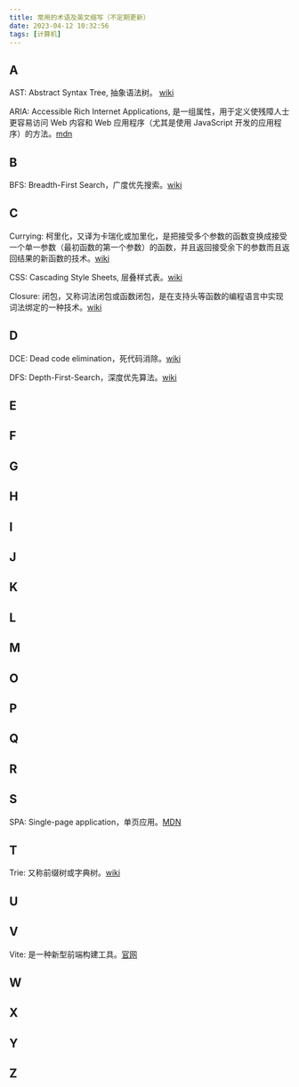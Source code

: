 ```yaml
---
title: 常用的术语及英文缩写（不定期更新）
date: 2023-04-12 10:32:56
tags: [计算机]
---
```


## A

AST: Abstract Syntax Tree, 抽象语法树。 [wiki](https://zh.wikipedia.org/wiki/%E6%8A%BD%E8%B1%A1%E8%AA%9E%E6%B3%95%E6%A8%B9)

ARIA: Accessible Rich Internet Applications, 是一组属性，用于定义使残障人士更容易访问 Web 内容和 Web 应用程序（尤其是使用 JavaScript 开发的应用程序）的方法。[mdn](https://developer.mozilla.org/zh-CN/docs/Web/Accessibility/ARIA)


## B

BFS: Breadth-First Search，广度优先搜索。[wiki](https://zh.wikipedia.org/wiki/%E5%B9%BF%E5%BA%A6%E4%BC%98%E5%85%88%E6%90%9C%E7%B4%A2)


## C

Currying: 柯里化，又译为卡瑞化或加里化，是把接受多个参数的函数变换成接受一个单一参数（最初函数的第一个参数）的函数，并且返回接受余下的参数而且返回结果的新函数的技术。[wiki](https://zh.wikipedia.org/wiki/%E6%9F%AF%E9%87%8C%E5%8C%96)

CSS: Cascading Style Sheets, 层叠样式表。[wiki](https://zh.wikipedia.org/wiki/CSS)

Closure: 闭包，又称词法闭包或函数闭包，是在支持头等函数的编程语言中实现词法绑定的一种技术。[wiki](https://zh.wikipedia.org/zh-cn/%E9%97%AD%E5%8C%85_(%E8%AE%A1%E7%AE%97%E6%9C%BA%E7%A7%91%E5%AD%A6))


## D

DCE: Dead code elimination，死代码消除。[wiki](https://zh.wikipedia.org/zh-hans/%E6%AD%BB%E7%A2%BC%E5%88%AA%E9%99%A4)

DFS: Depth-First-Search，深度优先算法。[wiki](https://zh.wikipedia.org/wiki/%E6%B7%B1%E5%BA%A6%E4%BC%98%E5%85%88%E6%90%9C%E7%B4%A2)


## E

## F

## G

## H

## I

## J

## K

## L

## M

## O

## P

## Q

## R

## S

SPA: Single-page application，单页应用。[MDN](https://developer.mozilla.org/zh-CN/docs/Glossary/SPA)


## T
Trie: 又称前缀树或字典树。[wiki](https://zh.wikipedia.org/wiki/Trie)


## U

## V

Vite: 是一种新型前端构建工具。[官网](https://cn.vitejs.dev/)


## W

## X

## Y

## Z
